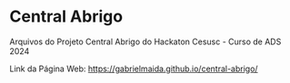 # Central Abrigo

Arquivos do Projeto Central Abrigo do Hackaton Cesusc - Curso de ADS 2024

Link da Página Web: https://gabrielmaida.github.io/central-abrigo/
